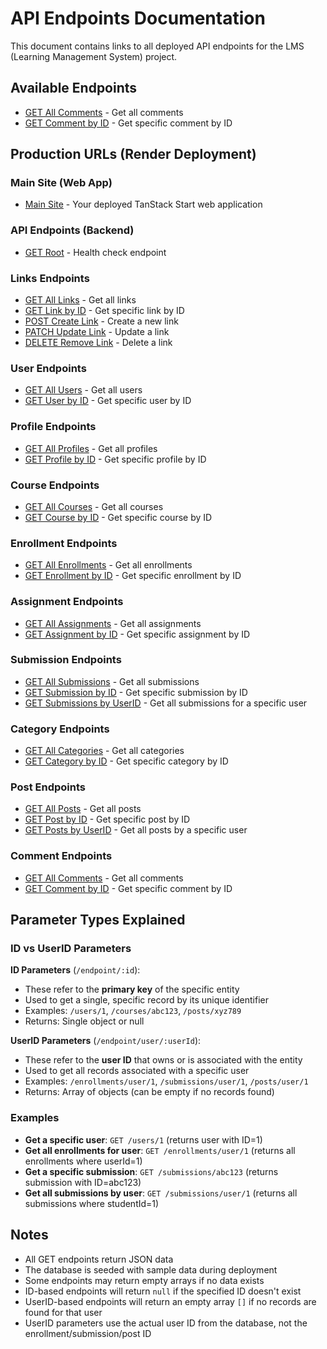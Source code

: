 # API Endpoints Documentation

This document contains links to all deployed API endpoints for the LMS (Learning Management System) project.

## Available Endpoints
- [GET All Comments](http://localhost:3001/comments) - Get all comments
- [GET Comment by ID](http://localhost:3001/comments/1) - Get specific comment by ID

## Production URLs (Render Deployment)

### Main Site (Web App)
- [Main Site](https://f25-cisc474-individual-2.onrender.com) - Your deployed TanStack Start web application

### API Endpoints (Backend)
- [GET Root](https://f25-cisc474-individual-2.onrender.com/) - Health check endpoint

### Links Endpoints
- [GET All Links](https://f25-cisc474-individual-2.onrender.com/links) - Get all links
- [GET Link by ID](https://f25-cisc474-individual-2.onrender.com/links/1) - Get specific link by ID
- [POST Create Link](https://f25-cisc474-individual-2.onrender.com/links) - Create a new link
- [PATCH Update Link](https://f25-cisc474-individual-2.onrender.com/links/1) - Update a link
- [DELETE Remove Link](https://f25-cisc474-individual-2.onrender.com/links/1) - Delete a link

### User Endpoints
- [GET All Users](https://f25-cisc474-individual-2.onrender.com/users) - Get all users
- [GET User by ID](https://f25-cisc474-individual-2.onrender.com/users/cmfhe5sco0000872063vev64w) - Get specific user by ID

### Profile Endpoints
- [GET All Profiles](https://f25-cisc474-individual-2.onrender.com/profiles) - Get all profiles
- [GET Profile by ID](https://f25-cisc474-individual-2.onrender.com/profiles/cmfoaxr9z000287eszpmeuzlc) - Get specific profile by ID

### Course Endpoints
- [GET All Courses](https://f25-cisc474-individual-2.onrender.com/courses) - Get all courses
- [GET Course by ID](https://f25-cisc474-individual-2.onrender.com/courses/cmfoaxs2n000v87esjuc6z1qs) - Get specific course by ID

### Enrollment Endpoints
- [GET All Enrollments](https://f25-cisc474-individual-2.onrender.com/enrollments) - Get all enrollments
- [GET Enrollment by ID](https://f25-cisc474-individual-2.onrender.com/enrollments/cmfoaxs6l001187es1hdn4jnd) - Get specific enrollment by ID


### Assignment Endpoints
- [GET All Assignments](https://f25-cisc474-individual-2.onrender.com/assignments) - Get all assignments
- [GET Assignment by ID](https://f25-cisc474-individual-2.onrender.com/assignments/cmfoaxsl4001j87ese5xxo1jv) - Get specific assignment by ID

### Submission Endpoints
- [GET All Submissions](https://f25-cisc474-individual-2.onrender.com/submissions) - Get all submissions
- [GET Submission by ID](https://f25-cisc474-individual-2.onrender.com/submissions/1) - Get specific submission by ID
- [GET Submissions by UserID](https://f25-cisc474-individual-2.onrender.com/submissions/user/1) - Get all submissions for a specific user

### Category Endpoints
- [GET All Categories](https://f25-cisc474-individual-2.onrender.com/categories) - Get all categories
- [GET Category by ID](https://f25-cisc474-individual-2.onrender.com/categories/1) - Get specific category by ID

### Post Endpoints
- [GET All Posts](https://f25-cisc474-individual-2.onrender.com/posts) - Get all posts
- [GET Post by ID](https://f25-cisc474-individual-2.onrender.com/posts/1) - Get specific post by ID
- [GET Posts by UserID](https://f25-cisc474-individual-2.onrender.com/posts/user/1) - Get all posts by a specific user

### Comment Endpoints
- [GET All Comments](https://f25-cisc474-individual-2.onrender.com/comments) - Get all comments
- [GET Comment by ID](https://f25-cisc474-individual-2.onrender.com/comments/1) - Get specific comment by ID

## Parameter Types Explained

### ID vs UserID Parameters

**ID Parameters** (`/endpoint/:id`):
- These refer to the **primary key** of the specific entity
- Used to get a single, specific record by its unique identifier
- Examples: `/users/1`, `/courses/abc123`, `/posts/xyz789`
- Returns: Single object or null

**UserID Parameters** (`/endpoint/user/:userId`):
- These refer to the **user ID** that owns or is associated with the entity
- Used to get all records associated with a specific user
- Examples: `/enrollments/user/1`, `/submissions/user/1`, `/posts/user/1`
- Returns: Array of objects (can be empty if no records found)

### Examples

- **Get a specific user**: `GET /users/1` (returns user with ID=1)
- **Get all enrollments for user**: `GET /enrollments/user/1` (returns all enrollments where userId=1)
- **Get a specific submission**: `GET /submissions/abc123` (returns submission with ID=abc123)
- **Get all submissions by user**: `GET /submissions/user/1` (returns all submissions where studentId=1)

## Notes

- All GET endpoints return JSON data
- The database is seeded with sample data during deployment
- Some endpoints may return empty arrays if no data exists
- ID-based endpoints will return `null` if the specified ID doesn't exist
- UserID-based endpoints will return an empty array `[]` if no records are found for that user
- UserID parameters use the actual user ID from the database, not the enrollment/submission/post ID